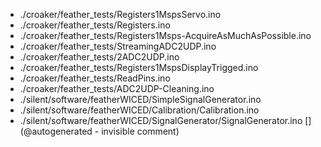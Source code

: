 * ./croaker/feather_tests/Registers1MspsServo.ino
* ./croaker/feather_tests/Registers.ino
* ./croaker/feather_tests/Registers1Msps-AcquireAsMuchAsPossible.ino
* ./croaker/feather_tests/StreamingADC2UDP.ino
* ./croaker/feather_tests/2ADC2UDP.ino
* ./croaker/feather_tests/Registers1MspsDisplayTrigged.ino
* ./croaker/feather_tests/ReadPins.ino
* ./croaker/feather_tests/ADC2UDP-Cleaning.ino
* ./silent/software/featherWICED/SimpleSignalGenerator.ino
* ./silent/software/featherWICED/Calibration/Calibration.ino
* ./silent/software/featherWICED/SignalGenerator/SignalGenerator.ino
[](@autogenerated - invisible comment)
